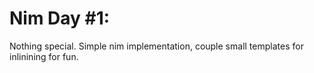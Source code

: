 # Nim Day #1:

Nothing special. Simple nim implementation, couple small templates for inlinining for fun.
